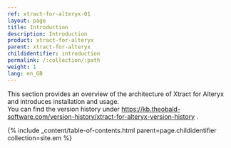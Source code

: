 ```yaml
---
ref: xtract-for-alteryx-01
layout: page
title: Introduction
description: Introduction
product: xtract-for-alteryx
parent: xtract-for-alteryx
childidentifier: introduction
permalink: /:collection/:path
weight: 1
lang: en_GB
---
```


This section provides an overview of the architecture of Xtract for Alteryx and introduces installation and usage. <br>
You can find the version history under https://kb.theobald-software.com/version-history/xtract-for-alteryx-version-history .<br>

{% include _content/table-of-contents.html parent=page.childidentifier collection=site.em %}